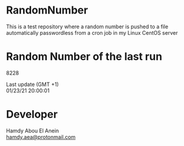 # RandomNumber    
This is a test repository where a random number is pushed to a file automatically passwordless from a cron job in my Linux CentOS server    
# Random Number of the last run   
8228
      
Last update (GMT +1)    
01/23/21 20:00:01
# Developer    
Hamdy Abou El Anein   
hamdy.aea@protonmail.com
